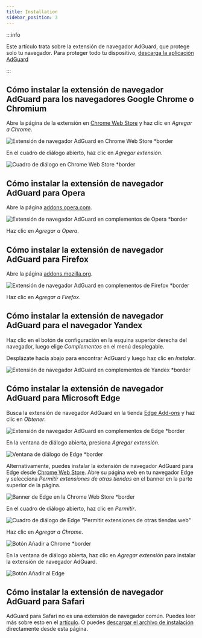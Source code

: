 ```yaml
---
title: Installation
sidebar_position: 3
---
```


:::info

Este artículo trata sobre la extensión de navegador AdGuard, que protege solo tu navegador. Para proteger todo tu dispositivo, [descarga la aplicación AdGuard](https://agrd.io/download-kb-adblock)

:::

## Cómo instalar la extensión de navegador AdGuard para los navegadores Google Chrome o Chromium

Abre la página de la extensión en [Chrome Web Store](https://agrd.io/extension_chrome) y haz clic en *Agregar a Chrome*.

![Extensión de navegador AdGuard en Chrome Web Store *border](https://cdn.adtidy.org/content/Kb/ad_blocker/browser_extension/ad_blocker_browser_extension_chrome.png)

En el cuadro de diálogo abierto, haz clic en *Agregar extensión*.

![Cuadro de diálogo en Chrome Web Store *border](https://cdn.adtidy.org/content/Kb/ad_blocker/browser_extension/ad_blocker_browser_extension_chrome1.png)

## Cómo instalar la extensión de navegador AdGuard para Opera

Abre la página [addons.opera.com](https://agrd.io/extension_opera).

![Extensión de navegador AdGuard en complementos de Opera *border](https://cdn.adtidy.org/content/Kb/ad_blocker/browser_extension/ad_blocker_browser_extension_opera.png)

Haz clic en *Agregar a Opera*.

## Cómo instalar la extensión de navegador AdGuard para Firefox

Abre la página [addons.mozilla.org](https://agrd.io/extension_firefox).

![Extensión de navegador AdGuard en complementos de Firefox *border](https://cdn.adtidy.org/content/Kb/ad_blocker/browser_extension/ad_blocker_browser_extension_firefox.png)

Haz clic en *Agregar a Firefox*.

## Cómo instalar la extensión de navegador AdGuard para el navegador Yandex

Haz clic en el botón de configuración en la esquina superior derecha del navegador, luego elige *Complementos* en el menú desplegable.

Desplázate hacia abajo para encontrar AdGuard y luego haz clic en *Instalar*.

![Extensión de navegador AdGuard en complementos de Yandex *border](https://cdn.adtidy.org/content/Kb/ad_blocker/browser_extension/ad_blocker_browser_extension_yandex.png)

## Cómo instalar la extensión de navegador AdGuard para Microsoft Edge

Busca la extensión de navegador AdGuard en la tienda [Edge Add-ons](https://agrd.io/extension_edge) y haz clic en *Obtener*.

![Extensión de navegador AdGuard en complementos de Edge *border](https://cdn.adtidy.org/content/Kb/ad_blocker/browser_extension/ad_blocker_browser_extension_edge.png)

En la ventana de diálogo abierta, presiona *Agregar extensión*.

![Ventana de diálogo de Edge *border](https://cdn.adtidy.org/content/Kb/ad_blocker/browser_extension/ad_blocker_browser_extension_edge1.png)

Alternativamente, puedes instalar la extensión de navegador AdGuard para Edge desde [Chrome Web Store](https://agrd.io/extension_chrome). Abre su página web en tu navegador Edge y selecciona *Permitir extensiones de otras tiendas* en el banner en la parte superior de la página.

![Banner de Edge en la Chrome Web Store *border](https://cdn.adtidy.org/content/Kb/ad_blocker/browser_extension/edge_banner.jpg)

En el cuadro de diálogo abierto, haz clic en *Permitir*.

![Cuadro de diálogo de Edge "Permitir extensiones de otras tiendas web"](https://cdn.adtidy.org/content/Kb/ad_blocker/browser_extension/allow_from_stores.jpg)

Haz clic en *Agregar a Chrome*.

![Botón Añadir a Chrome *border](https://cdn.adtidy.org/content/Kb/ad_blocker/browser_extension/add_to_chrome.jpg)

En la ventana de diálogo abierta, haz clic en *Agregar extensión* para instalar la extensión de navegador AdGuard.

![Botón Añadir al Edge](https://cdn.adtidy.org/content/Kb/ad_blocker/browser_extension/add_to_edge.jpg)

## Cómo instalar la extensión de navegador AdGuard para Safari

AdGuard para Safari no es una extensión de navegador común. Puedes leer más sobre esto en el [artículo](/adguard-for-safari/features/general). O puedes [descargar el archivo de instalación](https://agrd.io/safari_release) directamente desde esta página.
